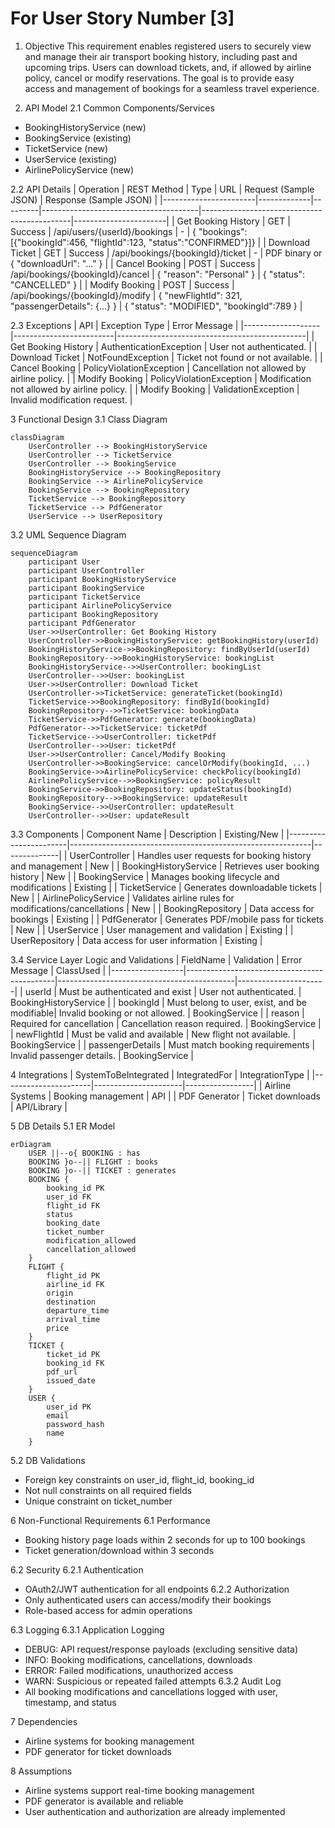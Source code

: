 # For User Story Number [3]

1. Objective
This requirement enables registered users to securely view and manage their air transport booking history, including past and upcoming trips. Users can download tickets, and, if allowed by airline policy, cancel or modify reservations. The goal is to provide easy access and management of bookings for a seamless travel experience.

2. API Model
2.1 Common Components/Services
- BookingHistoryService (new)
- BookingService (existing)
- TicketService (new)
- UserService (existing)
- AirlinePolicyService (new)

2.2 API Details
| Operation              | REST Method | Type    | URL                                   | Request (Sample JSON)                       | Response (Sample JSON) |
|-----------------------|-------------|---------|---------------------------------------|---------------------------------------------|-----------------------|
| Get Booking History   | GET         | Success | /api/users/{userId}/bookings          | -                                           | { "bookings": [{"bookingId":456, "flightId":123, "status":"CONFIRMED"}]} |
| Download Ticket       | GET         | Success | /api/bookings/{bookingId}/ticket      | -                                           | PDF binary or { "downloadUrl": "..." } |
| Cancel Booking        | POST        | Success | /api/bookings/{bookingId}/cancel      | { "reason": "Personal" }                  | { "status": "CANCELLED" } |
| Modify Booking        | POST        | Success | /api/bookings/{bookingId}/modify      | { "newFlightId": 321, "passengerDetails": {...} } | { "status": "MODIFIED", "bookingId":789 } |

2.3 Exceptions
| API               | Exception Type           | Error Message                                 |
|-------------------|-------------------------|-----------------------------------------------|
| Get Booking History | AuthenticationException | User not authenticated.                       |
| Download Ticket   | NotFoundException        | Ticket not found or not available.            |
| Cancel Booking    | PolicyViolationException | Cancellation not allowed by airline policy.   |
| Modify Booking    | PolicyViolationException | Modification not allowed by airline policy.   |
| Modify Booking    | ValidationException      | Invalid modification request.                 |

3 Functional Design
3.1 Class Diagram
```mermaid
classDiagram
    UserController --> BookingHistoryService
    UserController --> TicketService
    UserController --> BookingService
    BookingHistoryService --> BookingRepository
    BookingService --> AirlinePolicyService
    BookingService --> BookingRepository
    TicketService --> BookingRepository
    TicketService --> PdfGenerator
    UserService --> UserRepository
```

3.2 UML Sequence Diagram
```mermaid
sequenceDiagram
    participant User
    participant UserController
    participant BookingHistoryService
    participant BookingService
    participant TicketService
    participant AirlinePolicyService
    participant BookingRepository
    participant PdfGenerator
    User->>UserController: Get Booking History
    UserController->>BookingHistoryService: getBookingHistory(userId)
    BookingHistoryService->>BookingRepository: findByUserId(userId)
    BookingRepository-->>BookingHistoryService: bookingList
    BookingHistoryService-->>UserController: bookingList
    UserController-->>User: bookingList
    User->>UserController: Download Ticket
    UserController->>TicketService: generateTicket(bookingId)
    TicketService->>BookingRepository: findById(bookingId)
    BookingRepository-->>TicketService: bookingData
    TicketService->>PdfGenerator: generate(bookingData)
    PdfGenerator-->>TicketService: ticketPdf
    TicketService-->>UserController: ticketPdf
    UserController-->>User: ticketPdf
    User->>UserController: Cancel/Modify Booking
    UserController->>BookingService: cancelOrModify(bookingId, ...)
    BookingService->>AirlinePolicyService: checkPolicy(bookingId)
    AirlinePolicyService-->>BookingService: policyResult
    BookingService->>BookingRepository: updateStatus(bookingId)
    BookingRepository-->>BookingService: updateResult
    BookingService-->>UserController: updateResult
    UserController-->>User: updateResult
```

3.3 Components
| Component Name         | Description                                                | Existing/New |
|-----------------------|------------------------------------------------------------|--------------|
| UserController        | Handles user requests for booking history and management   | New          |
| BookingHistoryService | Retrieves user booking history                             | New          |
| BookingService        | Manages booking lifecycle and modifications                | Existing     |
| TicketService         | Generates downloadable tickets                             | New          |
| AirlinePolicyService  | Validates airline rules for modifications/cancellations    | New          |
| BookingRepository     | Data access for bookings                                   | Existing     |
| PdfGenerator          | Generates PDF/mobile pass for tickets                      | New          |
| UserService           | User management and validation                             | Existing     |
| UserRepository        | Data access for user information                           | Existing     |

3.4 Service Layer Logic and Validations
| FieldName        | Validation                                  | Error Message                              | ClassUsed            |
|------------------|---------------------------------------------|--------------------------------------------|----------------------|
| userId           | Must be authenticated and exist              | User not authenticated.                    | BookingHistoryService |
| bookingId        | Must belong to user, exist, and be modifiable| Invalid booking or not allowed.            | BookingService       |
| reason           | Required for cancellation                    | Cancellation reason required.              | BookingService       |
| newFlightId      | Must be valid and available                  | New flight not available.                  | BookingService       |
| passengerDetails | Must match booking requirements              | Invalid passenger details.                 | BookingService       |

4 Integrations
| SystemToBeIntegrated | IntegratedFor         | IntegrationType |
|----------------------|----------------------|-----------------|
| Airline Systems      | Booking management   | API             |
| PDF Generator        | Ticket downloads     | API/Library     |

5 DB Details
5.1 ER Model
```mermaid
erDiagram
    USER ||--o{ BOOKING : has
    BOOKING }o--|| FLIGHT : books
    BOOKING }o--|| TICKET : generates
    BOOKING {
        booking_id PK
        user_id FK
        flight_id FK
        status
        booking_date
        ticket_number
        modification_allowed
        cancellation_allowed
    }
    FLIGHT {
        flight_id PK
        airline_id FK
        origin
        destination
        departure_time
        arrival_time
        price
    }
    TICKET {
        ticket_id PK
        booking_id FK
        pdf_url
        issued_date
    }
    USER {
        user_id PK
        email
        password_hash
        name
    }
```

5.2 DB Validations
- Foreign key constraints on user_id, flight_id, booking_id
- Not null constraints on all required fields
- Unique constraint on ticket_number

6 Non-Functional Requirements
6.1 Performance
- Booking history page loads within 2 seconds for up to 100 bookings
- Ticket generation/download within 3 seconds

6.2 Security
6.2.1 Authentication
- OAuth2/JWT authentication for all endpoints
6.2.2 Authorization
- Only authenticated users can access/modify their bookings
- Role-based access for admin operations

6.3 Logging
6.3.1 Application Logging
- DEBUG: API request/response payloads (excluding sensitive data)
- INFO: Booking modifications, cancellations, downloads
- ERROR: Failed modifications, unauthorized access
- WARN: Suspicious or repeated failed attempts
6.3.2 Audit Log
- All booking modifications and cancellations logged with user, timestamp, and status

7 Dependencies
- Airline systems for booking management
- PDF generator for ticket downloads

8 Assumptions
- Airline systems support real-time booking management
- PDF generator is available and reliable
- User authentication and authorization are already implemented
